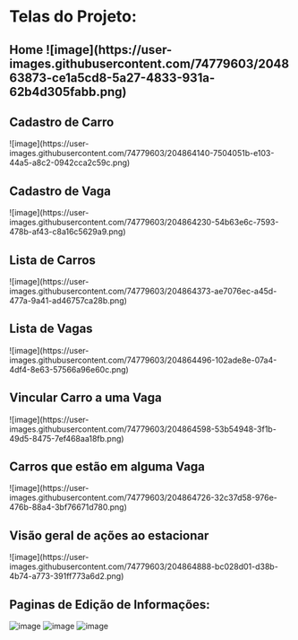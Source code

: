 <h1>Telas do Projeto:</h1>


<h2>Home
![image](https://user-images.githubusercontent.com/74779603/204863873-ce1a5cd8-5a27-4833-931a-62b4d305fabb.png)

 <h2>Cadastro de Carro</h2>
![image](https://user-images.githubusercontent.com/74779603/204864140-7504051b-e103-44a5-a8c2-0942cca2c59c.png)

<h2>Cadastro de Vaga</h2>
![image](https://user-images.githubusercontent.com/74779603/204864230-54b63e6c-7593-478b-af43-c8a16c5629a9.png)

<h2>Lista de Carros</h2>
![image](https://user-images.githubusercontent.com/74779603/204864373-ae7076ec-a45d-477a-9a41-ad46757ca28b.png)

<h2>Lista de Vagas</h2>
![image](https://user-images.githubusercontent.com/74779603/204864496-102ade8e-07a4-4df4-8e63-57566a96e60c.png)

<h2>Vincular Carro a uma Vaga</h2>
![image](https://user-images.githubusercontent.com/74779603/204864598-53b54948-3f1b-49d5-8475-7ef468aa18fb.png)

<h2>Carros que estão em alguma Vaga</h2>
![image](https://user-images.githubusercontent.com/74779603/204864726-32c37d58-976e-476b-88a4-3bf76671d780.png)

<h2>Visão geral de ações ao estacionar</h2>
![image](https://user-images.githubusercontent.com/74779603/204864888-bc028d01-d38b-4b74-a773-391ff773a6d2.png)

<h2>Paginas de Edição de Informações:</h2>

![image](https://user-images.githubusercontent.com/74779603/204865348-2f871e46-8ace-4da7-bc48-1bfb09146a25.png)
![image](https://user-images.githubusercontent.com/74779603/204865386-d7a63649-b8e5-4b87-8379-e8d7381c7c50.png)
![image](https://user-images.githubusercontent.com/74779603/204865434-049bd62b-43ad-43bd-ba55-fa68c0cae295.png)








